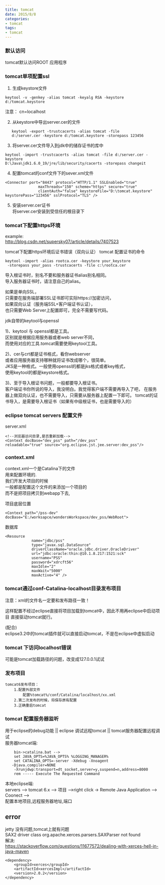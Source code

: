 ```yaml
---
title: tomcat
date: 2015/8/8
categories:
- tomcat
tags:
- tomcat
---
```


### 默认访问
tomcat默认访问ROOT 应用程序

### tomcat单项配置ssl
1. 生成keystore文件  
```
keytool -v -genkey -alias tomcat -keyalg RSA -keystore
d:/tomcat.keystore
```
注意：
      cn=localhost

2. 从keystore中导出server.cer的文件  
```
   keytool -export -trustcacerts -alias tomcat -file
   d:/server.cer -keystore d:/tomcat.keystore -storepass 123456
```

3. 将server.cer文件导入到jdk中的储存证书的库中  
```
keytool -import -trustcacerts -alias tomcat -file d:/server.cer -keystore  
D:\Java\jdk1.6.0_19/jre/lib/security/cacerts -storepass changeit
```

4. 配置tomcat的conf文件下的sever.xml文件  
```
<Connector port="8443" protocol="HTTP/1.1" SSLEnabled="true"
               maxThreads="150" scheme="https" secure="true"
               clientAuth="false" keystoreFile="D:\tomcat.keystore" keystorePass="123456" sslProtocol="TLS" />
```
5. 安装server.cer证书  
  将server.cer安装到受信任的根目录下

### tomcat下配置https环境
example:  
  http://blog.csdn.net/supersky07/article/details/7407523

tomcat下配置https环境后证书错误（双向认证）
tomcat 配置证书的命令  
```
keytool -import -alias rootca.cer -keystore your_keystore 
 -storepass your_pass -trustcacerts -file c:\rootca.cer
``` 
导入根证书时，别名不要和服务器证书alias别名相同。   
导入服务器证书时，请注意自己的alias。  

如果是单向SSL，  
只需要在服务端部署SSL证书即可实际https://加密访问，  
如果双向认证（服务端SSL+客户端证书认证），  
也只需要Web Server上配置即可，完全不需要写代码。  
  
jdk自带的keytool与openssl  

1)、keytool 与 openssl都是工具。  
区别就是根据应用服务器或者web server不同，  
而使用对应的工具.tomcat需要使用keytool工具。  

2)、cer与crt都是证书格式，看你webserver   
或者应用服务器支持哪种就将证书改成哪个，很简单。  
JKS是一种格式。一般使用openssl的都是jks格式或者key格式，  
使用keytool的都是keystore格式。  

3)、至于导入根证书问题，一般都要导入根证书。  
客户端证书你所说的导入，我没明白。我觉得客户端不需要再导入了吧，
在服务器上做双向认证，也不需要导入，只需要从服务器上配置一下即可。
tomcat的证书导入，是需要导入根证书（如果有中级根证书，也是需要导入的）  

### eclipse tomcat servers 配置文件

server.xml
```
<!--浏览器访问目录,是否重新加载-->
<Context docBase="dev_pss" path="/dev_pss" 
reloadable="true" source="org.eclipse.jst.jee.server:dev_pss"/>
```
### context.xml
context.xml一个是Catalina下的文件  
用来配置环境的.  
我们开发大项目的时候  
一般都是配置这个文件的来添加一个项目的  
而不是把项目拷贝到webapp下去,  
  
项目底层位置  
```
<Context path="/pss-dev"
docBase="E:/worksapce/wondersWorkspace/dev_pss/WebRoot">
```
数据库
```
<Resource
            name="jdbc/pss"
            type="javax.sql.DataSource"
            driverClassName="oracle.jdbc.driver.OracleDriver"
            url="jdbc:oracle:thin:@10.1.8.217:1521:sck"
            username="PSS"
            password="xdrcft56"
            maxIdle="2"
            maxWait="5000"
            maxActive="4" />
```
### tomcat通过conf-Catalina-localhost目录发布项目  

注意：xml的文件名一定要和发布路径一致！ 

这样配置不经过eclipse直接将项目加载到tomcat中，因此不用再eclipse中启动项目
直接驱动tomcat就行。  

(配合)  
eclipse3.2中的tomcat插件就可以直接启动tomcat，不是在eclipse中虚拟启动

### tomcat 下访问localhost错误  
 可能是tomcat加载路径的问题，改变成127.0.0.1试试

### 发布项目
	tomcat6发布项目：
		1.配置外部文件
			配置%tomcat%/conf/Catalina/localhost/xx.xml
		2.第二次发布的时候，将保存原有配置
		3.正确重启tomcat

### tomcat 配置服务器监听
  用于eclipse的debug功能 || eclipse 调试远程tomcat || tomcat服务器配置远程调试    
服务器tomcat端:   
```
	bin->catalina.bat -->
	set JAVA_OPTS=%JAVA_OPTS% %LOGGING_MANAGER%  
	set CATALINA_OPTS=-server -Xdebug -Xnoagent
   -Djava.compiler=NONE
    -Xrunjdwp:transport=dt_socket,server=y,suspend=n,address=8000
	rem ----- Execute The Requested Command 
```  



本地eclipse端:  
	servers --> tomcat 6.x --> 项目 -->right click -> Remote Java Application --> Coonect -->  
	配置本地项目,远程服务器地址,端口  



## error

jetty 没有问题,tomcat上就有问题  
SAX2 driver class org.apache.xerces.parsers.SAXParser not found  
解决:   
https://stackoverflow.com/questions/11677572/dealing-with-xerces-hell-in-java-maven  
```
<dependency>
    <groupId>xerces</groupId>
    <artifactId>xercesImpl</artifactId>
    <version>2.0.2</version>
</dependency>
```
